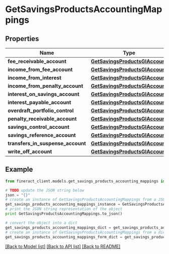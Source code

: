 # GetSavingsProductsAccountingMappings


## Properties

Name | Type | Description | Notes
------------ | ------------- | ------------- | -------------
**fee_receivable_account** | [**GetSavingsProductsGlAccount**](GetSavingsProductsGlAccount.md) |  | [optional] 
**income_from_fee_account** | [**GetSavingsProductsGlAccount**](GetSavingsProductsGlAccount.md) |  | [optional] 
**income_from_interest** | [**GetSavingsProductsGlAccount**](GetSavingsProductsGlAccount.md) |  | [optional] 
**income_from_penalty_account** | [**GetSavingsProductsGlAccount**](GetSavingsProductsGlAccount.md) |  | [optional] 
**interest_on_savings_account** | [**GetSavingsProductsGlAccount**](GetSavingsProductsGlAccount.md) |  | [optional] 
**interest_payable_account** | [**GetSavingsProductsGlAccount**](GetSavingsProductsGlAccount.md) |  | [optional] 
**overdraft_portfolio_control** | [**GetSavingsProductsGlAccount**](GetSavingsProductsGlAccount.md) |  | [optional] 
**penalty_receivable_account** | [**GetSavingsProductsGlAccount**](GetSavingsProductsGlAccount.md) |  | [optional] 
**savings_control_account** | [**GetSavingsProductsGlAccount**](GetSavingsProductsGlAccount.md) |  | [optional] 
**savings_reference_account** | [**GetSavingsProductsGlAccount**](GetSavingsProductsGlAccount.md) |  | [optional] 
**transfers_in_suspense_account** | [**GetSavingsProductsGlAccount**](GetSavingsProductsGlAccount.md) |  | [optional] 
**write_off_account** | [**GetSavingsProductsGlAccount**](GetSavingsProductsGlAccount.md) |  | [optional] 

## Example

```python
from fineract_client.models.get_savings_products_accounting_mappings import GetSavingsProductsAccountingMappings

# TODO update the JSON string below
json = "{}"
# create an instance of GetSavingsProductsAccountingMappings from a JSON string
get_savings_products_accounting_mappings_instance = GetSavingsProductsAccountingMappings.from_json(json)
# print the JSON string representation of the object
print GetSavingsProductsAccountingMappings.to_json()

# convert the object into a dict
get_savings_products_accounting_mappings_dict = get_savings_products_accounting_mappings_instance.to_dict()
# create an instance of GetSavingsProductsAccountingMappings from a dict
get_savings_products_accounting_mappings_form_dict = get_savings_products_accounting_mappings.from_dict(get_savings_products_accounting_mappings_dict)
```
[[Back to Model list]](../README.md#documentation-for-models) [[Back to API list]](../README.md#documentation-for-api-endpoints) [[Back to README]](../README.md)


